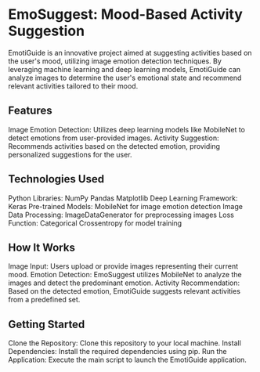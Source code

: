 # EmoSuggest: Mood-Based Activity Suggestion 

EmotiGuide is an innovative project aimed at suggesting activities based on the user's mood, utilizing image emotion detection techniques. By leveraging machine learning and deep learning models, EmotiGuide can analyze images to determine the user's emotional state and recommend relevant activities tailored to their mood.
## Features
Image Emotion Detection: Utilizes deep learning models like MobileNet to detect emotions from user-provided images.
Activity Suggestion: Recommends activities based on the detected emotion, providing personalized suggestions for the user.

## Technologies Used
Python Libraries:
    NumPy
    Pandas
    Matplotlib
Deep Learning Framework:
    Keras
Pre-trained Models:
    MobileNet for image emotion detection
Image Data Processing:
    ImageDataGenerator for preprocessing images
Loss Function:
    Categorical Crossentropy for model training

## How It Works
Image Input: Users upload or provide images representing their current mood.
Emotion Detection: EmoSuggest utilizes MobileNet to analyze the images and detect the predominant emotion.
Activity Recommendation: Based on the detected emotion, EmotiGuide suggests relevant activities from a predefined set.

## Getting Started
Clone the Repository: Clone this repository to your local machine.
Install Dependencies: Install the required dependencies using pip.
Run the Application: Execute the main script to launch the EmotiGuide application.


